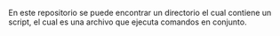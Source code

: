 En este repositorio se puede encontrar un directorio el cual contiene un script, el cual es una archivo que ejecuta comandos en conjunto.

